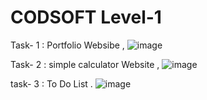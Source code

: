# CODSOFT Level-1
Task- 1 : Portfolio Websibe   ,
![image](https://github.com/Mogana004/CODSOFT_INTERNSHIP-/assets/92911280/ad87b80a-eefc-4979-bbbd-99eda278ed47)

Task- 2 : simple calculator Website  ,
![image](https://github.com/Mogana004/CODSOFT_INTERNSHIP-/assets/92911280/3be682c8-36eb-4e8c-9a5c-4ad39b204d02)

task- 3 : To Do List  .
![image](https://github.com/Mogana004/CODSOFT_INTERNSHIP-/assets/92911280/9b997122-9dac-4e24-8806-d35789459e85)
